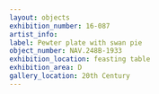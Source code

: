 ```yaml
---
layout: objects
exhibition_number: 16-087
artist_info: 
label: Pewter plate with swan pie
object_number: NAV.248B-1933
exhibition_location: feasting table
exhibition_area: D
gallery_location: 20th Century
---
```

